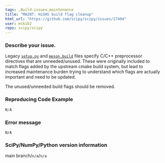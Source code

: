 ```yaml
---
tags: ,Build-issues,maintenance
title: "MAINT: HiGHS build flag cleanup"
html_url: "https://github.com/scipy/scipy/issues/17494"
user: mckib2
repo: scipy/scipy
---
```


### Describe your issue.

Legacy [`setup.py`](https://github.com/scipy/scipy/blob/main/scipy/optimize/_highs/setup.py) and [`meson.build`](https://github.com/scipy/scipy/blob/main/scipy/optimize/_highs/meson.build) files specify C/C++ preprocessor directives that are unneeded/unused.  These were originally included to match flags added by the upstream cmake build system, but lead to increased maintenance burden trying to understand which flags are actually important and need to be updated.

The unused/unneeded build flags should be removed.

### Reproducing Code Example

```python
N/A
```


### Error message

```shell
N/A
```


### SciPy/NumPy/Python version information

main branch/`n/a`/`n/a`